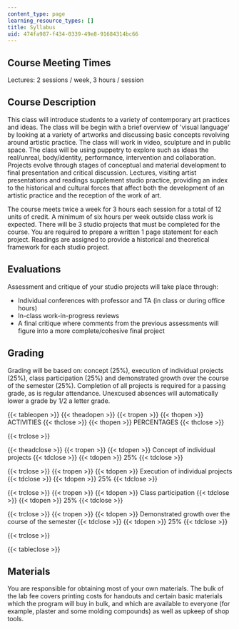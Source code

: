 ```yaml
---
content_type: page
learning_resource_types: []
title: Syllabus
uid: 474fa987-f434-0339-49e8-91684314bc66
---
```


Course Meeting Times
--------------------

Lectures: 2 sessions / week, 3 hours / session

Course Description
------------------

This class will introduce students to a variety of contemporary art practices and ideas. The class will be begin with a brief overview of 'visual language' by looking at a variety of artworks and discussing basic concepts revolving around artistic practice. The class will work in video, sculpture and in public space. The class will be using puppetry to explore such as ideas the real/unreal, body/identity, performance, intervention and collaboration. Projects evolve through stages of conceptual and material development to final presentation and critical discussion. Lectures, visiting artist presentations and readings supplement studio practice, providing an index to the historical and cultural forces that affect both the development of an artistic practice and the reception of the work of art.

The course meets twice a week for 3 hours each session for a total of 12 units of credit. A minimum of six hours per week outside class work is expected. There will be 3 studio projects that must be completed for the course. You are required to prepare a written 1 page statement for each project. Readings are assigned to provide a historical and theoretical framework for each studio project.

Evaluations
-----------

Assessment and critique of your studio projects will take place through:

*   Individual conferences with professor and TA (in class or during office hours)
*   In-class work-in-progress reviews
*   A final critique where comments from the previous assessments will figure into a more complete/cohesive final project

Grading
-------

Grading will be based on: concept (25%), execution of individual projects (25%), class participation (25%) and demonstrated growth over the course of the semester (25%). Completion of all projects is required for a passing grade, as is regular attendance. Unexcused absences will automatically lower a grade by 1/2 a letter grade.

{{< tableopen >}}
{{< theadopen >}}
{{< tropen >}}
{{< thopen >}}
ACTIVITIES
{{< thclose >}}
{{< thopen >}}
PERCENTAGES
{{< thclose >}}

{{< trclose >}}

{{< theadclose >}}
{{< tropen >}}
{{< tdopen >}}
Concept of individual projects
{{< tdclose >}}
{{< tdopen >}}
25%
{{< tdclose >}}

{{< trclose >}}
{{< tropen >}}
{{< tdopen >}}
Execution of individual projects
{{< tdclose >}}
{{< tdopen >}}
25%
{{< tdclose >}}

{{< trclose >}}
{{< tropen >}}
{{< tdopen >}}
Class participation
{{< tdclose >}}
{{< tdopen >}}
25%
{{< tdclose >}}

{{< trclose >}}
{{< tropen >}}
{{< tdopen >}}
Demonstrated growth over the course of the semester
{{< tdclose >}}
{{< tdopen >}}
25%
{{< tdclose >}}

{{< trclose >}}

{{< tableclose >}}

  

Materials
---------

You are responsible for obtaining most of your own materials. The bulk of the lab fee covers printing costs for handouts and certain basic materials which the program will buy in bulk, and which are available to everyone (for example, plaster and some molding compounds) as well as upkeep of shop tools.